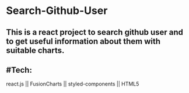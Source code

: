# Search-Github-User

This is a react project to search github user and to get useful information about them with suitable charts.
--------------------------------------------------------------------------------------------------------------------
#Tech:
--------------------------------------------------------------------------------------------------------------------
react.js || FusionCharts || styled-components || HTML5
